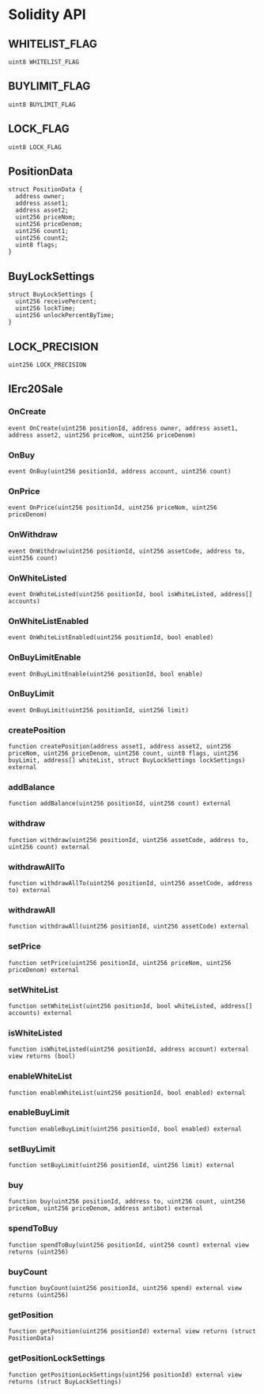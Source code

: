 # Solidity API

## WHITELIST_FLAG

```solidity
uint8 WHITELIST_FLAG
```

## BUYLIMIT_FLAG

```solidity
uint8 BUYLIMIT_FLAG
```

## LOCK_FLAG

```solidity
uint8 LOCK_FLAG
```

## PositionData

```solidity
struct PositionData {
  address owner;
  address asset1;
  address asset2;
  uint256 priceNom;
  uint256 priceDenom;
  uint256 count1;
  uint256 count2;
  uint8 flags;
}
```

## BuyLockSettings

```solidity
struct BuyLockSettings {
  uint256 receivePercent;
  uint256 lockTime;
  uint256 unlockPercentByTime;
}
```

## LOCK_PRECISION

```solidity
uint256 LOCK_PRECISION
```

## IErc20Sale

### OnCreate

```solidity
event OnCreate(uint256 positionId, address owner, address asset1, address asset2, uint256 priceNom, uint256 priceDenom)
```

### OnBuy

```solidity
event OnBuy(uint256 positionId, address account, uint256 count)
```

### OnPrice

```solidity
event OnPrice(uint256 positionId, uint256 priceNom, uint256 priceDenom)
```

### OnWithdraw

```solidity
event OnWithdraw(uint256 positionId, uint256 assetCode, address to, uint256 count)
```

### OnWhiteListed

```solidity
event OnWhiteListed(uint256 positionId, bool isWhiteListed, address[] accounts)
```

### OnWhiteListEnabled

```solidity
event OnWhiteListEnabled(uint256 positionId, bool enabled)
```

### OnBuyLimitEnable

```solidity
event OnBuyLimitEnable(uint256 positionId, bool enable)
```

### OnBuyLimit

```solidity
event OnBuyLimit(uint256 positionId, uint256 limit)
```

### createPosition

```solidity
function createPosition(address asset1, address asset2, uint256 priceNom, uint256 priceDenom, uint256 count, uint8 flags, uint256 buyLimit, address[] whiteList, struct BuyLockSettings lockSettings) external
```

### addBalance

```solidity
function addBalance(uint256 positionId, uint256 count) external
```

### withdraw

```solidity
function withdraw(uint256 positionId, uint256 assetCode, address to, uint256 count) external
```

### withdrawAllTo

```solidity
function withdrawAllTo(uint256 positionId, uint256 assetCode, address to) external
```

### withdrawAll

```solidity
function withdrawAll(uint256 positionId, uint256 assetCode) external
```

### setPrice

```solidity
function setPrice(uint256 positionId, uint256 priceNom, uint256 priceDenom) external
```

### setWhiteList

```solidity
function setWhiteList(uint256 positionId, bool whiteListed, address[] accounts) external
```

### isWhiteListed

```solidity
function isWhiteListed(uint256 positionId, address account) external view returns (bool)
```

### enableWhiteList

```solidity
function enableWhiteList(uint256 positionId, bool enabled) external
```

### enableBuyLimit

```solidity
function enableBuyLimit(uint256 positionId, bool enabled) external
```

### setBuyLimit

```solidity
function setBuyLimit(uint256 positionId, uint256 limit) external
```

### buy

```solidity
function buy(uint256 positionId, address to, uint256 count, uint256 priceNom, uint256 priceDenom, address antibot) external
```

### spendToBuy

```solidity
function spendToBuy(uint256 positionId, uint256 count) external view returns (uint256)
```

### buyCount

```solidity
function buyCount(uint256 positionId, uint256 spend) external view returns (uint256)
```

### getPosition

```solidity
function getPosition(uint256 positionId) external view returns (struct PositionData)
```

### getPositionLockSettings

```solidity
function getPositionLockSettings(uint256 positionId) external view returns (struct BuyLockSettings)
```

